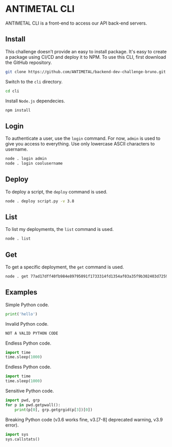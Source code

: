 # ANTIMETAL CLI

ANTIMETAL CLI is a front-end to access our API back-end servers.

## Install

This challenge doesn’t provide an easy to install package.
It's easy to create a package using CI/CD and deploy it to NPM.
To use this CLI, first download the GitHub repository.

```sh
git clone https://github.com/ANTIMETAL/backend-dev-challenge-bruno.git
```

Switch to the `cli` directory.

```sh
cd cli
```

Install `Node.js` dependecies.

```sh
npm install
```

## Login

To authenticate a user, use the `login` command.
For now, `admin` is used to give you access to everything.
Use only lowercase ASCII characters to username.

```sh
node . login admin
node . login coolusername
```

## Deploy

To deploy a script, the `deploy` command is used.

```sh
node . deploy script.py -v 3.8
```

## List

To list my deployments, the `list` command is used.

```sh
node . list
```

## Get

To get a specific deployment, the `get` command is used.

```sh
node . get 77ad17dff40fb984e89795091f1733314fd1354af03a35f9b302403d725997c5
```

## Examples

Simple Python code.

```python
print('hello')
```

Invalid Python code.

```python
NOT A VALID PYTHON CODE
```

Endless Python code.

```python
import time
time.sleep(1000)
```

Endless Python code.

```python
import time
time.sleep(1000)
```

Sensitive Python code.

```python
import pwd, grp
for p in pwd.getpwall():
    print(p[0], grp.getgrgid(p[3])[0])
```

Breaking Python code (v3.6 works fine, v3.[7-8] deprecated warning, v3.9 error).

```python
import sys
sys.callstats()
```
